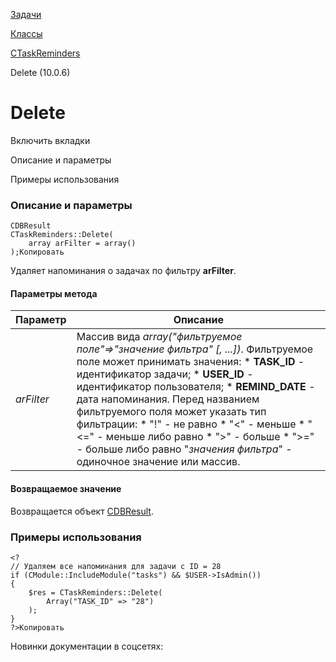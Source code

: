 [Задачи](/api_help/tasks/index.php)

[Классы](/api_help/tasks/classes/index.php)

[CTaskReminders](/api_help/tasks/classes/ctaskreminders/index.php)

Delete (10.0.6)

Delete
======

Включить вкладки

Описание и параметры

Примеры использования

### Описание и параметры

```
CDBResult
CTaskReminders::Delete(
	array arFilter = array()
);Копировать
```

Удаляет напоминания о задачах по фильтру **arFilter**.

#### Параметры метода

| Параметр | Описание |
| --- | --- |
| *arFilter* | Массив вида  *array("фильтруемое поле"=>"значение фильтра" [, ...])*. Фильтруемое поле может принимать значения:     * **TASK\_ID** - идентификатор задачи; * **USER\_ID** - идентификатор пользователя; * **REMIND\_DATE** - дата напоминания.       Перед названием фильтруемого поля может указать тип фильтрации:  * "!" - не равно * "<" - меньше * "<=" - меньше либо равно * ">" - больше * ">=" - больше либо равно    "*значения фильтра*" - одиночное значение или массив. |

#### Возвращаемое значение

Возвращается объект [CDBResult](/api_help/main/reference/cdbresult/index.php).

### Примеры использования

```
<?
// Удаляем все напоминания для задачи с ID = 28
if (CModule::IncludeModule("tasks") && $USER->IsAdmin())
{
	$res = CTaskReminders::Delete( 
		Array("TASK_ID" => "28")
	);
}
?>Копировать
```

Новинки документации в соцсетях: